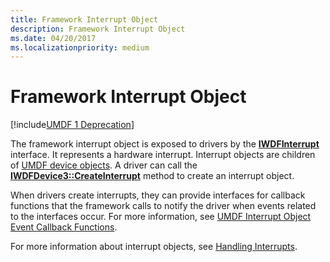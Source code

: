 ```yaml
---
title: Framework Interrupt Object
description: Framework Interrupt Object
ms.date: 04/20/2017
ms.localizationpriority: medium
---
```


# Framework Interrupt Object


[!include[UMDF 1 Deprecation](../includes/umdf-1-deprecation.md)]

The framework interrupt object is exposed to drivers by the [**IWDFInterrupt**](/windows-hardware/drivers/ddi/wudfddi/nn-wudfddi-iwdfinterrupt) interface. It represents a hardware interrupt. Interrupt objects are children of [UMDF device objects](framework-device-object.md). A driver can call the [**IWDFDevice3::CreateInterrupt**](/windows-hardware/drivers/ddi/wudfddi/nf-wudfddi-iwdfdevice3-createinterrupt) method to create an interrupt object.

When drivers create interrupts, they can provide interfaces for callback functions that the framework calls to notify the driver when events related to the interfaces occur. For more information, see [UMDF Interrupt Object Event Callback Functions](/windows-hardware/drivers/ddi/wudfddi/).

For more information about interrupt objects, see [Handling Interrupts](handling-interrupts.md).

 

